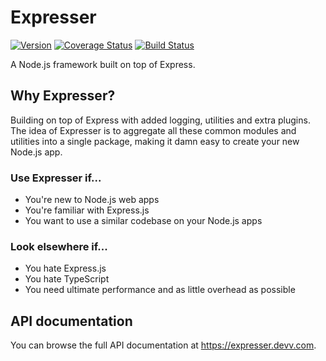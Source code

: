 # Expresser

[![Version](https://img.shields.io/npm/v/expresser.svg)](https://npmjs.com/package/expresser)
[![Coverage Status](https://coveralls.io/repos/github/igoramadas/expresser/badge.svg?branch=master)](https://coveralls.io/github/igoramadas/expresser?branch=master)
[![Build Status](https://github.com/igoramadas/expresser/actions/workflows/build.yml/badge.svg)](https://github.com/igoramadas/expresser/actions)

A Node.js framework built on top of Express.

## Why Expresser?

Building on top of Express with added logging, utilities and extra plugins. The idea of Expresser is to aggregate
all these common modules and utilities into a single package, making it damn easy to create your new Node.js app.

### Use Expresser if...

* You're new to Node.js web apps
* You're familiar with Express.js
* You want to use a similar codebase on your Node.js apps

### Look elsewhere if...

* You hate Express.js
* You hate TypeScript
* You need ultimate performance and as little overhead as possible

## API documentation

You can browse the full API documentation at https://expresser.devv.com.
